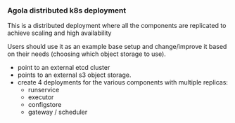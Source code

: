 ### Agola distributed k8s deployment

This is a distributed deployment where all the components are replicated to achieve scaling and high availability

Users should use it as an example base setup and change/improve it based on their needs (choosing which object storage to use).

* point to an external etcd cluster
* points to an external s3 object storage.
* create 4 deployments for the various components with multiple replicas:
  * runservice
  * executor
  * configstore
  * gateway / scheduler



